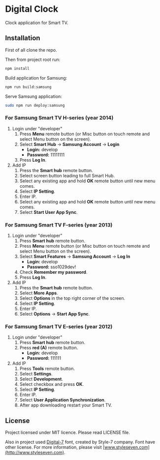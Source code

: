# Digital Clock

Clock application for Smart TV.

## Installation

First of all clone the repo.

Then from project root run:
```sh
npm install
```

Build application for Samsung:
```sh
npm run build:samsung
```

Serve Samsung application:
```sh
sudo npm run deploy:samsung
```

### For Samsung Smart TV H-series (year 2014)

1. Login under "developer"
	1. Press **Menu** remote button (or Misc button on touch remote and select Menu button on the screen).
	2. Select **Smart Hub** -\> **Samsung Account** -\> **Login**
		* **Login:** develop
		* **Password:** 11111111
	3. Press **Log In**.
2. Add IP
	1. Press the **Smart hub** remote button.
	2. Select screen button leading to full Smart Hub.
	3. Select any existing app and hold **OK** remote button until new menu comes.
	4. Select **IP Setting**.
	5. Enter IP.
	6. Select any existing app and hold **OK** remote button until new menu comes.
	7. Select **Start User App Sync**.

### For Samsung Smart TV F-series (year 2013)

1. Login under "developer"
	1. Press **Smart hub** remote button.
	2. Press **Menu** remote button (or Misc button on touch remote and select Menu button on the screen).
	3. Select **Smart Features** -\> **Samsung Account** -\> **Log In**
		* **Login:** develop
		* **Password:** sso1029dev!
	4. Check **Remember my password**.
	5. Press **Log In**.
2. Add IP
	1. Press the **Smart hub** remote button.
	2. Select **More Apps**.
	3. Select **Options** in the top right corner of the screen.
	4. Select **IP Setting**.
	5. Enter IP.
	6. Select **Options** -\> **Start App Sync**.

### For Samsung Smart TV E-series (year 2012)

1. Login under "developer"
	1. Press **Smart hub** remote button.
	2. Press **red (A)** remote button.
		* **Login:** develop
		* **Password:** 111111
2. Add IP
	1. Press **Tools** remote button.
	2. Select **Settings**.
	3. Select **Development**.
	4. Select checkbox and press **OK**.
	5. Select **IP Setting**.
	6. Enter IP.
	7. Select **User Application Synchronization**.
	8. After app downloading restart your Smart TV.

## License

Project licensed under MIT licence. Please read LICENSE file.

Also in project used [Digital-7](http://www.styleseven.com/php/get_product.php?product=Digital-7) font, created by Style-7 company.
Font have other license. For more information, please visit [www.styleseven.com](http://www.styleseven.com).
